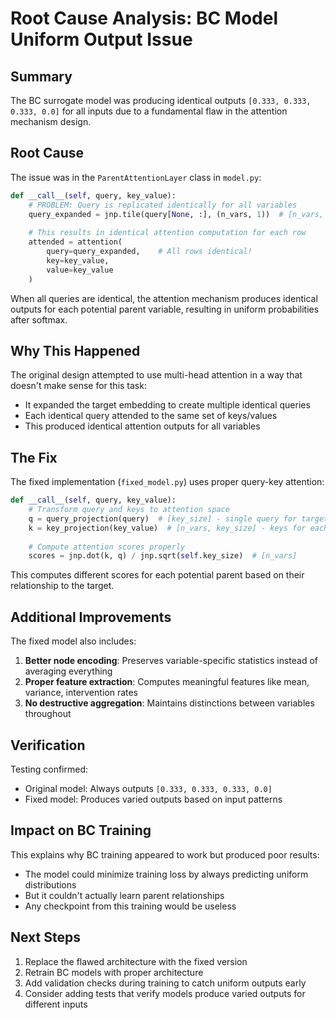 # Root Cause Analysis: BC Model Uniform Output Issue

## Summary

The BC surrogate model was producing identical outputs `[0.333, 0.333, 0.333, 0.0]` for all inputs due to a fundamental flaw in the attention mechanism design.

## Root Cause

The issue was in the `ParentAttentionLayer` class in `model.py`:

```python
def __call__(self, query, key_value):
    # PROBLEM: Query is replicated identically for all variables
    query_expanded = jnp.tile(query[None, :], (n_vars, 1))  # [n_vars, hidden_dim]
    
    # This results in identical attention computation for each row
    attended = attention(
        query=query_expanded,    # All rows identical!
        key=key_value,          
        value=key_value         
    )
```

When all queries are identical, the attention mechanism produces identical outputs for each potential parent variable, resulting in uniform probabilities after softmax.

## Why This Happened

The original design attempted to use multi-head attention in a way that doesn't make sense for this task:
- It expanded the target embedding to create multiple identical queries
- Each identical query attended to the same set of keys/values
- This produced identical attention outputs for all variables

## The Fix

The fixed implementation (`fixed_model.py`) uses proper query-key attention:

```python
def __call__(self, query, key_value):
    # Transform query and keys to attention space
    q = query_projection(query)  # [key_size] - single query for target
    k = key_projection(key_value)  # [n_vars, key_size] - keys for each parent
    
    # Compute attention scores properly
    scores = jnp.dot(k, q) / jnp.sqrt(self.key_size)  # [n_vars]
```

This computes different scores for each potential parent based on their relationship to the target.

## Additional Improvements

The fixed model also includes:

1. **Better node encoding**: Preserves variable-specific statistics instead of averaging everything
2. **Proper feature extraction**: Computes meaningful features like mean, variance, intervention rates
3. **No destructive aggregation**: Maintains distinctions between variables throughout

## Verification

Testing confirmed:
- Original model: Always outputs `[0.333, 0.333, 0.333, 0.0]`
- Fixed model: Produces varied outputs based on input patterns

## Impact on BC Training

This explains why BC training appeared to work but produced poor results:
- The model could minimize training loss by always predicting uniform distributions
- But it couldn't actually learn parent relationships
- Any checkpoint from this training would be useless

## Next Steps

1. Replace the flawed architecture with the fixed version
2. Retrain BC models with proper architecture
3. Add validation checks during training to catch uniform outputs early
4. Consider adding tests that verify models produce varied outputs for different inputs